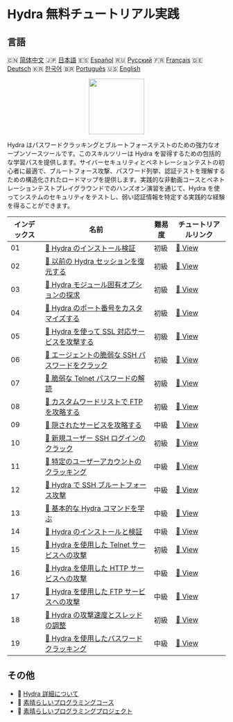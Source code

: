 # Hydra 無料チュートリアル実践

## 言語

🇨🇳 [简体中文](README_zh.md) 🇯🇵 [日本語](README_ja.md) 🇪🇸 [Español](README_es.md) 🇷🇺 [Русский](README_ru.md) 🇫🇷 [Français](README_fr.md) 🇩🇪 [Deutsch](README_de.md) 🇰🇷 [한국어](README_ko.md) 🇧🇷 [Português](README_pt.md) 🇺🇸 [English](README.md) 

<div align="center">
<img width="128px" src="https://file.labex.io/path/fqzGODJFWPbL.png">
</div>

Hydra はパスワードクラッキングとブルートフォーステストのための強力なオープンソースツールです。このスキルツリーは Hydra を習得するための包括的な学習パスを提供します。サイバーセキュリティとペネトレーションテストの初心者に最適で、ブルートフォース攻撃、パスワード列挙、認証テストを理解するための構造化されたロードマップを提供します。実践的な非動画コースとペネトレーションテストプレイグラウンドでのハンズオン演習を通じて、Hydra を使ってシステムのセキュリティをテストし、弱い認証情報を特定する実践的な経験を得ることができます。

|   インデックス | 名前                                                                                                                              | 難易度   | チュートリアルリンク                                                                         |
|----------------|-----------------------------------------------------------------------------------------------------------------------------------|----------|----------------------------------------------------------------------------------------------|
|             01 | [📖 Hydra のインストール検証](https://labex.io/ja/tutorials/hydra-verify-hydra-installation-549983)                               | 初級     | [🔗 View](https://labex.io/ja/tutorials/hydra-verify-hydra-installation-549983)              |
|             02 | [📖 以前の Hydra セッションを復元する](https://labex.io/ja/tutorials/hydra-restore-a-previous-hydra-session-550772)               | 初級     | [🔗 View](https://labex.io/ja/tutorials/hydra-restore-a-previous-hydra-session-550772)       |
|             03 | [📖 Hydra モジュール固有オプションの探求](https://labex.io/ja/tutorials/hydra-explore-hydra-module-specific-options-550767)       | 初級     | [🔗 View](https://labex.io/ja/tutorials/hydra-explore-hydra-module-specific-options-550767)  |
|             04 | [📖 Hydra のポート番号をカスタマイズする](https://labex.io/ja/tutorials/hydra-customize-hydra-port-numbers-550765)                | 初級     | [🔗 View](https://labex.io/ja/tutorials/hydra-customize-hydra-port-numbers-550765)           |
|             05 | [📖 Hydra を使って SSL 対応サービスを攻撃する](https://labex.io/ja/tutorials/hydra-attack-ssl-enabled-services-with-hydra-550762) | 初級     | [🔗 View](https://labex.io/ja/tutorials/hydra-attack-ssl-enabled-services-with-hydra-550762) |
|             06 | [📖 エージェントの脆弱な SSH パスワードをクラック](https://labex.io/ja/tutorials/hydra-crack-agent-s-weak-ssh-password-550753)    | 初級     | [🔗 View](https://labex.io/ja/tutorials/hydra-crack-agent-s-weak-ssh-password-550753)        |
|             07 | [📖 脆弱な Telnet パスワードの解読](https://labex.io/ja/tutorials/hydra-crack-a-weak-telnet-password-550745)                      | 初級     | [🔗 View](https://labex.io/ja/tutorials/hydra-crack-a-weak-telnet-password-550745)           |
|             08 | [📖 カスタムワードリストで FTP を攻略する](https://labex.io/ja/tutorials/hydra-crack-ftp-with-custom-wordlist-550733)             | 初級     | [🔗 View](https://labex.io/ja/tutorials/hydra-crack-ftp-with-custom-wordlist-550733)         |
|             09 | [📖 隠されたサービスを攻略する](https://labex.io/ja/tutorials/hydra-crack-the-hidden-service-550719)                              | 中級     | [🔗 View](https://labex.io/ja/tutorials/hydra-crack-the-hidden-service-550719)               |
|             10 | [📖 新規ユーザー SSH ログインのクラック](https://labex.io/ja/tutorials/hydra-crack-new-user-ssh-login-550712)                     | 初級     | [🔗 View](https://labex.io/ja/tutorials/hydra-crack-new-user-ssh-login-550712)               |
|             11 | [📖 特定のユーザーアカウントのクラッキング](https://labex.io/ja/tutorials/linux-cracking-a-specific-user-account-415951)          | 中級     | [🔗 View](https://labex.io/ja/tutorials/linux-cracking-a-specific-user-account-415951)       |
|             12 | [📖 Hydra で SSH ブルートフォース攻撃](https://labex.io/ja/tutorials/hydra-brute-force-ssh-in-hydra-549926)                       | 中級     | [🔗 View](https://labex.io/ja/tutorials/hydra-brute-force-ssh-in-hydra-549926)               |
|             13 | [📖 基本的な Hydra コマンドを学ぶ](https://labex.io/ja/tutorials/hydra-learn-basic-hydra-commands-549918)                         | 中級     | [🔗 View](https://labex.io/ja/tutorials/hydra-learn-basic-hydra-commands-549918)             |
|             14 | [📖 Hydra のインストールと検証](https://labex.io/ja/tutorials/hydra-install-and-verify-hydra-549917)                              | 中級     | [🔗 View](https://labex.io/ja/tutorials/hydra-install-and-verify-hydra-549917)               |
|             15 | [📖 Hydra を使用した Telnet サービスへの攻撃](https://labex.io/ja/tutorials/hydra-attack-telnet-services-with-hydra-549916)       | 初級     | [🔗 View](https://labex.io/ja/tutorials/hydra-attack-telnet-services-with-hydra-549916)      |
|             16 | [📖 Hydra を使用した HTTP サービスへの攻撃](https://labex.io/ja/tutorials/hydra-attack-http-services-with-hydra-549915)           | 中級     | [🔗 View](https://labex.io/ja/tutorials/hydra-attack-http-services-with-hydra-549915)        |
|             17 | [📖 Hydra を使用した FTP サービスへの攻撃](https://labex.io/ja/tutorials/hydra-attack-ftp-services-with-hydra-549914)             | 中級     | [🔗 View](https://labex.io/ja/tutorials/hydra-attack-ftp-services-with-hydra-549914)         |
|             18 | [📖 Hydra の攻撃速度とスレッドの調整](https://labex.io/ja/tutorials/hydra-adjust-hydra-attack-speed-and-threads-549913)           | 初級     | [🔗 View](https://labex.io/ja/tutorials/hydra-adjust-hydra-attack-speed-and-threads-549913)  |
|             19 | [📖 Hydra を使用したパスワードクラッキング](https://labex.io/ja/tutorials/linux-using-hydra-to-crack-passwords-415960)            | 中級     | [🔗 View](https://labex.io/ja/tutorials/linux-using-hydra-to-crack-passwords-415960)         |

## その他

- 🔗 [Hydra 詳細について](https://labex.io/ja/skilltrees/hydra)
- 🔗 [素晴らしいプログラミングコース](https://github.com/labex-labs/awesome-programming-courses)
- 🔗 [素晴らしいプログラミングプロジェクト](https://github.com/labex-labs/awesome-programming-projects)

